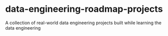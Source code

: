 # data-engineering-roadmap-projects
A collection of real-world data engineering projects built while learning the data engineering
